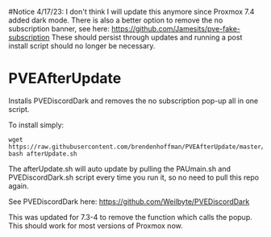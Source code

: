 #Notice 4/17/23:
I don't think I will update this anymore since Proxmox 7.4 added dark mode. There is also a better option to remove the no subscription banner, see here: https://github.com/Jamesits/pve-fake-subscription
These should persist through updates and running a post install script should no longer be necessary.

# PVEAfterUpdate
Installs PVEDiscordDark and removes the no subscription pop-up all in one script.

To install simply:
```
wget https://raw.githubusercontent.com/brendenhoffman/PVEAfterUpdate/master/afterUpdate.sh
bash afterUpdate.sh
```
The afterUpdate.sh will auto update by pulling the PAUmain.sh and PVEDiscordDark.sh script every time you run it, so no need to pull this repo again.

See PVEDiscordDark here: https://github.com/Weilbyte/PVEDiscordDark

This was updated for 7.3-4 to remove the function which calls the popup. This should work for most versions of Proxmox now.
